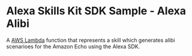 ﻿# Alexa Skills Kit SDK Sample - Alexa Alibi
A [AWS Lambda](http://aws.amazon.com/lambda) function that represents a skill which generates alibi scenarioes for the Amazon Echo using the Alexa SDK.
